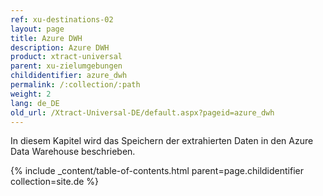 ```yaml
---
ref: xu-destinations-02
layout: page
title: Azure DWH
description: Azure DWH
product: xtract-universal
parent: xu-zielumgebungen
childidentifier: azure_dwh
permalink: /:collection/:path
weight: 2
lang: de_DE
old_url: /Xtract-Universal-DE/default.aspx?pageid=azure_dwh
---
```


In diesem Kapitel wird das Speichern der extrahierten Daten in den Azure Data Warehouse beschrieben.

{% include _content/table-of-contents.html parent=page.childidentifier collection=site.de %}